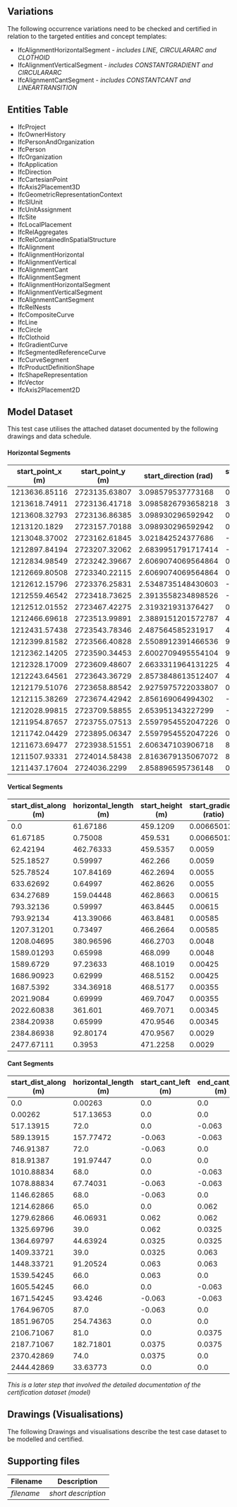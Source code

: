 ## Variations
The following occurrence variations need to be checked and certified in relation to the targeted entities and concept templates:

- IfcAlignmentHorizontalSegment - *includes LINE, CIRCULARARC and CLOTHOID*
- IfcAlignmentVerticalSegment - *includes CONSTANTGRADIENT and CIRCULARARC*
- IfcAlignmentCantSegment - *includes CONSTANTCANT and LINEARTRANSITION*

## Entities Table

- IfcProject
- IfcOwnerHistory
- IfcPersonAndOrganization
- IfcPerson
- IfcOrganization
- IfcApplication
- IfcDirection
- IfcCartesianPoint
- IfcAxis2Placement3D
- IfcGeometricRepresentationContext
- IfcSIUnit
- IfcUnitAssignment
- IfcSite
- IfcLocalPlacement
- IfcRelAggregates
- IfcRelContainedInSpatialStructure
- IfcAlignment
- IfcAlignmentHorizontal
- IfcAlignmentVertical
- IfcAlignmentCant
- IfcAlignmentSegment
- IfcAlignmentHorizontalSegment
- IfcAlignmentVerticalSegment
- IfcAlignmentCantSegment
- IfcRelNests
- IfcCompositeCurve
- IfcLine
- IfcCircle
- IfcClothoid
- IfcGradientCurve
- IfcSegmentedReferenceCurve
- IfcCurveSegment
- IfcProductDefinitionShape
- IfcShapeRepresentation
- IfcVector
- IfcAxis2Placement2D

## Model Dataset
This test case utilises the attached dataset documented by the following drawings and data schedule. 


#### Horizontal Segments
| start_point_x (m) | start_point_y (m) | start_direction (rad) | start_radius_of_curvature (m) | end_radius_of_curvature (m) | segment_length (m) | gravity_center_line_height (m) | predefined_type |
| ------------- | ------------- | ------------- | ------------- | ------------- | ------------- | ------------- | ------------- |
| 1213636.85116 | 2723135.63807 | 3.098579537773168 | 0 | 0 | 18.11881 | None | LINE |
| 1213618.74911 | 2723136.41718 | 3.0985826793658218 | 30000.0 | 30000.0 | 10.43075 | None | CIRCULARARC |
| 1213608.32793 | 2723136.86385 | 3.098930296592942 | 0 | 0 | 488.5896 | None | LINE |
| 1213120.1829 | 2723157.70188 | 3.098930296592942 | 0.0 | -467.0 | 72.0 | None | CLOTHOID |
| 1213048.37002 | 2723162.61845 | 3.021842524377686 | -467.0 | -467.0 | 157.77472 | None | CIRCULARARC |
| 1212897.84194 | 2723207.32062 | 2.6839951791717414 | -467.0 | 0.0 | 72.0 | None | CLOTHOID |
| 1212834.98549 | 2723242.39667 | 2.6069074069564864 | 0 | 0 | 191.97447 | None | LINE |
| 1212669.80508 | 2723340.22115 | 2.6069074069564864 | 0.0 | -472.0 | 68.0 | None | CLOTHOID |
| 1212612.15796 | 2723376.25831 | 2.5348735148430603 | -472.0 | -472.0 | 67.74031 | None | CIRCULARARC |
| 1212559.46542 | 2723418.73625 | 2.3913558234898526 | -472.0 | 0.0 | 68.0 | None | CLOTHOID |
| 1212512.01552 | 2723467.42275 | 2.319321931376427 | 0.0 | 467.0 | 65.0 | None | CLOTHOID |
| 1212466.69618 | 2723513.99891 | 2.3889151201572787 | 467.0 | 467.0 | 46.06931 | None | CIRCULARARC |
| 1212431.57438 | 2723543.78346 | 2.487564585231917 | 467.0 | 904.0 | 39.0 | None | CLOTHOID |
| 1212399.81582 | 2723566.40828 | 2.5508912391466536 | 904.0 | 904.0 | 44.63924 | None | CIRCULARARC |
| 1212362.14205 | 2723590.34453 | 2.6002709495554104 | 904.0 | 470.0 | 39.0 | None | CLOTHOID |
| 1212328.17009 | 2723609.48607 | 2.6633311964131225 | 470.0 | 470.0 | 91.20524 | None | CIRCULARARC |
| 1212243.64561 | 2723643.36729 | 2.8573848613512407 | 470.0 | 0.0 | 66.0 | None | CLOTHOID |
| 1212179.51076 | 2723658.88542 | 2.9275975722033807 | 0.0 | -462.0 | 66.0 | None | CLOTHOID |
| 1212115.38269 | 2723674.42942 | 2.856169064994302 | -462.0 | -462.0 | 93.4246 | None | CIRCULARARC |
| 1212028.99815 | 2723709.58855 | 2.653951343227299 | -462.0 | 0.0 | 87.0 | None | CLOTHOID |
| 1211954.87657 | 2723755.07513 | 2.5597954552047226 | 0 | 0 | 254.74363 | None | LINE |
| 1211742.04429 | 2723895.06347 | 2.5597954552047226 | 0.0 | 870.0 | 81.0 | None | CLOTHOID |
| 1211673.69477 | 2723938.51551 | 2.606347103906718 | 870.0 | 870.0 | 182.71801 | None | CIRCULARARC |
| 1211507.93331 | 2724014.58438 | 2.8163679135067072 | 870.0 | 0.0 | 74.0 | None | CLOTHOID |
| 1211437.17604 | 2724036.2299 | 2.858896595736148 | 0 | 0 | 33.63773 | None | LINE |
#### Vertical Segments
| start_dist_along (m) | horizontal_length (m) | start_height (m) | start_gradient (ratio)  | end_gradient (ratio) | radius_of_curvature (m) | predefined_type |
| ------------- | ------------- | ------------- | ------------- | ------------- | ------------- | ------------- |
| 0.0 | 61.67186 | 459.1209 | 0.00665013 | 0.00665013 | 0.0 | CONSTANTGRADIENT |
| 61.67185 | 0.75008 | 459.531 | 0.00665013 | 0.0059 | 1000.0 | CIRCULARARC |
| 62.42194 | 462.76333 | 459.5357 | 0.0059 | 0.0059 | 0.0 | CONSTANTGRADIENT |
| 525.18527 | 0.59997 | 462.266 | 0.0059 | 0.0055 | 1500.0 | CIRCULARARC |
| 525.78524 | 107.84169 | 462.2694 | 0.0055 | 0.0055 | 0.0 | CONSTANTGRADIENT |
| 633.62692 | 0.64997 | 462.8626 | 0.0055 | 0.00615 | -1000.0 | CIRCULARARC |
| 634.27689 | 159.04448 | 462.8663 | 0.00615 | 0.00615 | 0.0 | CONSTANTGRADIENT |
| 793.32136 | 0.59997 | 463.8445 | 0.00615 | 0.00585 | 2000.0 | CIRCULARARC |
| 793.92134 | 413.39066 | 463.8481 | 0.00585 | 0.00585 | 0.0 | CONSTANTGRADIENT |
| 1207.31201 | 0.73497 | 466.2664 | 0.00585 | 0.0048 | 700.0 | CIRCULARARC |
| 1208.04695 | 380.96596 | 466.2703 | 0.0048 | 0.0048 | 0.0 | CONSTANTGRADIENT |
| 1589.01293 | 0.65998 | 468.099 | 0.0048 | 0.00425 | 1200.0 | CIRCULARARC |
| 1589.6729 | 97.23633 | 468.1019 | 0.00425 | 0.00425 | 0.0 | CONSTANTGRADIENT |
| 1686.90923 | 0.62999 | 468.5152 | 0.00425 | 0.00355 | 900.0 | CIRCULARARC |
| 1687.5392 | 334.36918 | 468.5177 | 0.00355 | 0.00355 | 0.0 | CONSTANTGRADIENT |
| 2021.9084 | 0.69999 | 469.7047 | 0.00355 | 0.003454 | 7000.0 | CIRCULARARC |
| 2022.60838 | 361.601 | 469.7071 | 0.00345 | 0.00345 | 0.0 | CONSTANTGRADIENT |
| 2384.20938 | 0.65999 | 470.9546 | 0.00345 | 0.0029 | 1200.0 | CIRCULARARC |
| 2384.86938 | 92.80174 | 470.9567 | 0.0029 | 0.0029 | 0.0 | CONSTANTGRADIENT |
| 2477.67111 | 0.3953 | 471.2258 | 0.0029 | 0.00369 | -500.0 | CIRCULARARC |
#### Cant Segments
| start_dist_along (m) | horizontal_length (m)| start_cant_left (m) | end_cant_left (m) | start_cant_right (m) | end_cant_right (m) | predefined_type |
| ------------- | ------------- | ------------- | ------------- | ------------- | ------------- | ------------- |
| 0.0 | 0.00263 | 0.0 | 0.0 | -0.0 | -0.0 | CONSTANTCANT |
| 0.00262 | 517.13653 | 0.0 | 0.0 | -0.0 | -0.0 | CONSTANTCANT |
| 517.13915 | 72.0 | 0.0 | -0.063 | -0.0 | 0.063 | LINEARTRANSITION |
| 589.13915 | 157.77472 | -0.063 | -0.063 | 0.063 | 0.063 | CONSTANTCANT |
| 746.91387 | 72.0 | -0.063 | 0.0 | 0.063 | -0.0 | CONSTANTCANT |
| 818.91387 | 191.97447 | 0.0 | 0.0 | -0.0 | -0.0 | CONSTANTCANT |
| 1010.88834 | 68.0 | 0.0 | -0.063 | -0.0 | 0.063 | LINEARTRANSITION |
| 1078.88834 | 67.74031 | -0.063 | -0.063 | 0.063 | 0.063 | CONSTANTCANT |
| 1146.62865 | 68.0 | -0.063 | 0.0 | 0.063 | -0.0 | CONSTANTCANT |
| 1214.62866 | 65.0 | 0.0 | 0.062 | -0.0 | -0.062 | CONSTANTCANT |
| 1279.62866 | 46.06931 | 0.062 | 0.062 | -0.062 | -0.062 | CONSTANTCANT |
| 1325.69796 | 39.0 | 0.062 | 0.0325 | -0.062 | -0.0325 | LINEARTRANSITION |
| 1364.69797 | 44.63924 | 0.0325 | 0.0325 | -0.0325 | -0.0325 | CONSTANTCANT |
| 1409.33721 | 39.0 | 0.0325 | 0.063 | -0.0325 | -0.063 | CONSTANTCANT |
| 1448.33721 | 91.20524 | 0.063 | 0.063 | -0.063 | -0.063 | CONSTANTCANT |
| 1539.54245 | 66.0 | 0.063 | 0.0 | -0.063 | -0.0 | LINEARTRANSITION |
| 1605.54245 | 66.0 | 0.0 | -0.063 | -0.0 | 0.063 | LINEARTRANSITION |
| 1671.54245 | 93.4246 | -0.063 | -0.063 | 0.063 | 0.063 | CONSTANTCANT |
| 1764.96705 | 87.0 | -0.063 | 0.0 | 0.063 | -0.0 | CONSTANTCANT |
| 1851.96705 | 254.74363 | 0.0 | 0.0 | -0.0 | -0.0 | CONSTANTCANT |
| 2106.71067 | 81.0 | 0.0 | 0.0375 | -0.0 | -0.0375 | CONSTANTCANT |
| 2187.71067 | 182.71801 | 0.0375 | 0.0375 | -0.0375 | -0.0375 | CONSTANTCANT |
| 2370.42869 | 74.0 | 0.0375 | 0.0 | -0.0375 | -0.0 | LINEARTRANSITION |
| 2444.42869 | 33.63773 | 0.0 | 0.0 | -0.0 | -0.0 | CONSTANTCANT |

*This is a later step that involved the detailed documentation of the certification dataset (model)*


## Drawings (Visualisations)
The following Drawings and visualisations describe the test case dataset to be modelled and certified.


## Supporting files

| Filename                          | Description                               |
|-----------------------------------|-------------------------------------------|
| *filename*                        | *short description*                       |
